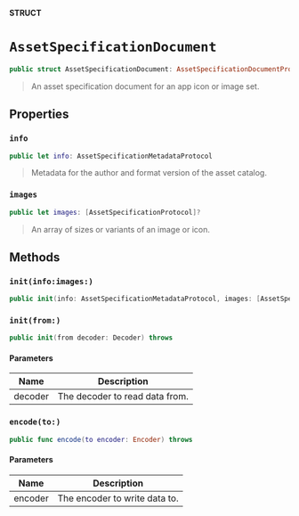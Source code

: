 **STRUCT**

# `AssetSpecificationDocument`

```swift
public struct AssetSpecificationDocument: AssetSpecificationDocumentProtocol, Codable
```

> An asset specification document for an app icon or image set.

## Properties
### `info`

```swift
public let info: AssetSpecificationMetadataProtocol
```

> Metadata for the author and format version of the asset catalog.

### `images`

```swift
public let images: [AssetSpecificationProtocol]?
```

> An array of sizes or variants of an image or icon.

## Methods
### `init(info:images:)`

```swift
public init(info: AssetSpecificationMetadataProtocol, images: [AssetSpecificationProtocol]?)
```

### `init(from:)`

```swift
public init(from decoder: Decoder) throws
```

#### Parameters

| Name | Description |
| ---- | ----------- |
| decoder | The decoder to read data from. |

### `encode(to:)`

```swift
public func encode(to encoder: Encoder) throws
```

#### Parameters

| Name | Description |
| ---- | ----------- |
| encoder | The encoder to write data to. |